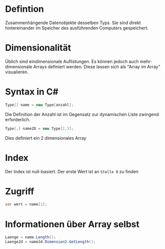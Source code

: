 # Defintion
Zusammenhängende Datenobjekte desselben Typs. Sie sind direkt hintereinander im Speicher des ausführenden Computers gespeichert.
# Dimensionalität
Üblich sind eindimensionale Auflistungen. Es können jedoch auch mehr-dimensionale Arrays definiert werden. Diese lassen sich als "Array im Array" visualieren.  
# Syntax in C#
```csharp
Type[] name = new Type[anzahl];
```
Die Definition der Anzahl ist im Gegensatz zur dynamischen Liste zwingend erforderlich.
```csharp
Type[,] name2D = new Type[2,3];
```
Dies definiert ein 2 dimensionales Array
# Index
Der Index ist null-basiert. Der erste Wert ist an `Stelle 0` zu finden
# Zugriff
```csharp
var wert = name[1];
```
# Informationen über Array selbst
```csharp
Laenge = name.Length();
Laenge2d = name2d.Dimension2.GetLength();
```